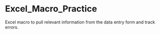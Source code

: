 # Excel_Macro_Practice
Excel macro to pull relevant information from the data entry form and track errors.
